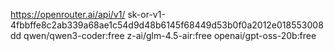 https://openrouter.ai/api/v1/
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
qwen/qwen3-coder:free
z-ai/glm-4.5-air:free
openai/gpt-oss-20b:free
